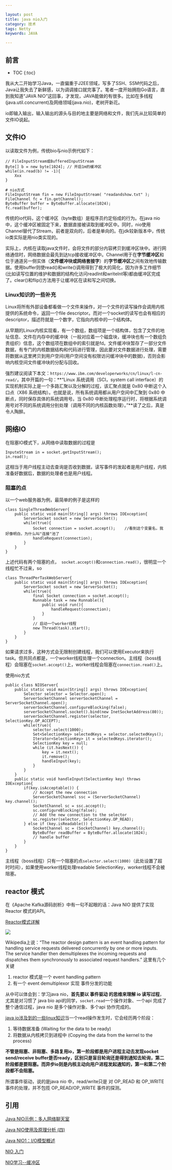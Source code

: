 ```yaml
---

layout: post
title: java nio入门
category: 技术
tags: Netty
keywords: JAVA

---
```


## 前言 ##

* TOC
{:toc}

我从大二开始学习Java，一直偏重于J2EE领域，写多了SSH、SSM代码之后，Java让我失去了新鲜感，以为调调接口就完事了。笔者一度开始拥抱Go语言，直到我知道“JAVA NIO”这回事，才发现，JAVA能做的有很多。比如在多线程(java.util.concurrent)及网络领域(java.nio)，老树开新花。

io即输入输出，输入输出的源头与目的地主要是网络和文件，我们先从比较简单的文件IO说起。

## 文件IO

以读取文件为例，传统bio与nio示例代如下：

    // FileInputStream或BufferedInputStream
    Byte[] b = new byte[1024]; // 开启1m的缓冲区
    while(in.read(b) != -1){
        Xxx
    }
    
    # nio方式
    FileInputStream fin = new FileInputStream( "readandshow.txt" );
	FileChannel fc = fin.getChannel();
    ByteBuffer buffer = ByteBuffer.allocate(1024);
    fc.read(buffer);
   

传统的io代码，这个缓冲区（byte数组）是程序员约定俗成的行为。在java nio中，这个缓冲区被固定下来，数据直接被读取到缓冲区中。同时，nio使用Channel替代了Stream，前者是双向的，后者是单向的。在jdk较新版本中，传统io类实际是用nio类实现的。

实际上，内核在读取java文件时，会将文件的部分内容拷贝到缓冲区块中。进行网络通信时，网络数据会最先到达tcp接收缓冲区中。Channel用于在**字节缓冲区**和位于通道另一侧实体（**文件缓冲块或网络套接字**）的**字节缓冲区**之间有效地传输数据。使用buffer则使read()和write()调用得到了极大的简化，因为许多工作细节(比如读写位置的维护和数据的结构化访问readInt和writeInt等)都由缓冲区完成了。clear()和flip()方法用于让缓冲区在读和写之间切换。

### Linux知识的一些补充

Linux将所有外部设备都看做一个文件来操作，对一个文件的读写操作会调用内核提供的系统命令，返回一个file descriptor。而对一个socket的读写也会有相应的descriptor，描述符就是一个数字，它指向内核中的一个结构体。

从早期的Linux内核实现看，有一个数组，数组项是一个结构体，包含了文件的地址信息、文件在内存中的缓冲块（一般对应着一个磁盘块，缓冲块也有一个数组负责组织）信息，这个数组项在数组中的索引就是fd。文件缓冲块暂存了一部分文件数据，有专门的内核数据结构和代码进行管理，因此要对文件数据进行处理，需要将数据从这里拷贝到用户空间(用户空间没有权限访问缓冲块中的数据)，否则会影响内核空间文件缓冲块的分配与回收。

强烈建议阅读下本文：`https://www.ibm.com/developerworks/cn/linux/l-cn-read/`，其中开篇的一句：**“Linux 系统调用（SCI，system call interface）的实现机制实际上是一个多路汇聚以及分解的过程，该汇聚点就是 0x80 中断这个入口点（X86 系统结构）。也就是说，所有系统调用都从用户空间中汇聚到 0x80 中断点，同时保存具体的系统调用号。当 0x80 中断处理程序运行时，将根据系统调用号对不同的系统调用分别处理（调用不同的内核函数处理）。”**读了之后，真是令人陶醉。

## 网络IO

在阻塞IO模式下，从网络中读取数据的过程是

	InputeStream in = socket.getInputStream();
    in.read();
    
这相当于用户线程主动去查询是否收到数据，读写事件的发起者是用户线程，内核准备好数据后，数据的处理者也是用户线程。

### 阻塞的点

以一个web服务器为例，最简单的例子是这样的

    class SingleThreadWebServer{
        public static void main(String[] args) throws IOException{
            ServerSocket socket = new ServerSocket();
            while(true){
                Socket connection = socket.accept();	//看到这个变量名，我好像明白，为什么叫"连接"池了
                handleRequest(connection);
            }
        }
    }
    
上述代码有两个阻塞的点，` socket.accept()`和`connection.read()`，很明显一个线程忙不过来，so

    class ThreadPerTaskWebServer{
        public static void main(String[] args) throws IOException{
            ServerSocket socket = new ServerSocket();
            while(true){
                final Socket connection = socket.accept();
                Runnable task = new Runnable(){
                	public void run(){
                    	handleRequest(connection);
                    }
                }
                // 启动一个worker线程
                new Thread(task).start();
            }
        }
    }

如果请求过多，这种方式会无限制创建线程，我们可以使用Executor来执行task。但共同点都是，一个worker线程处理一个connection。主线程（boss线程）会阻塞在`socket.accept()`上，worker线程会阻塞在`connection.read()`上。

使用nio方式

    public class NIOServer{
        public static void main(String[] args) throws IOException{
            Selector selector = Selector.open();
            ServerSocketChannel serverSocketChannel = ServerSocketChannel.open();
            serverSocketChannel.configureBlocking(false);
            serverSocketChannel.socket().bind(new InetSocketAddress(80));
            serverSocketChannel.register(selector, SelectionKey.OP_ACCEPT);
            while(true){
            	selector.select(1000);
				Set<SelectionKey> selectedKeys = selector.selectedKeys();
				Iterator<SelectionKey> it = selectedKeys.iterator();
            	SelectionKey key = null;
				while (it.hasNext()) {
                    key = it.next();
                    it.remove();
                    handleInput(key);
		 		}
            }
        }
        public static void handleInput(SelectionKey key) throws IOException{
        	if(key.isAcceptable()) {
                // Accept the new connection
                ServerSocketChannel ssc = (ServerSocketChannel) key.channel();
                SocketChannel sc = ssc.accept();
                sc.configureBlocking(false);
                // Add the new connection to the selector
                sc.register(selector, SelectionKey.OP_READ);
            } else if (key.isReadable()) {
                SocketChannel sc = (SocketChannel) key.channel();
				ByteBuffer readBuffer = ByteBuffer.allocate(1024);
                // handle buffer
            }
        }
    }

主线程（boss线程）只有一个阻塞的点`selector.select(1000)`（此处设置了超时时间），如果使用worker线程处理readable SelectionKey，worker线程不会被阻塞。

## reactor 模式

在《Apache Kafka源码剖析》中有一句不起眼的话：Java NIO 提供了实现Reactor 模式的API。

[Reactor模式详解](http://www.blogjava.net/DLevin/archive/2015/09/02/427045.html)

![](/public/upload/netty/reactor_simple.png)

Wikipedia上说：“The reactor design pattern is an event handling pattern for handling service requests delivered concurrently by one or more inputs. The service handler then demultiplexes the incoming requests and dispatches them synchronously to associated request handlers.” 这里有几个关键

1. reactor 模式是一个 event handling pattern
2. 有一个 event demultiplexor 实现 事件分发的功能

从中可以体会到：学习java nio，**首先要以 事件驱动 的思维来理解 io 读写过程**，尤其是对习惯了 java bio api的同学，`socket.read`一个操作对象、一个api 完成了整个通信过程，java nio 是多个操作对象、多个api 协作完成的。

[java io涉及到的一些linux知识](http://topsli.github.io/2017/04/16/linux_io.html)当一个read操作发生时，它会经历两个阶段：

1. 等待数据准备 (Waiting for the data to be ready)
2. 将数据从内核拷贝到进程中 (Copying the data from the kernel to the process)

**不管是阻塞、非阻塞、多路复用io，第一阶段都是用户进程主动去发现socket send/receive buffer是否ready，区别只是盲目轮询还是得到通知去轮询，第二阶段都是要阻塞。而异步io则是内核主动向用户进程发起通知的，第一和第二个阶段都不会阻塞。**

所谓事件驱动，说的是java nio 中，read/write只是 对 OP_READ 和 OP_WRITE 事件的处理，并不包揽 OP_READ/OP_WRITE 事件的探测。

## 引用

[Java NIO示例：多人网络聊天室][]

[Java NIO使用及原理分析 (四)][]

[Java NIO1：I/O模型概述](http://www.cnblogs.com/xrq730/p/5074199.html)

[NIO 入门](http://www.ibm.com/developerworks/cn/education/java/j-nio/)

[NIO学习--缓冲区](http://www.cnblogs.com/xiaoluo501395377/archive/2012/10/30/2747001.html)

[Java NIO示例：多人网络聊天室]: http://www.cnblogs.com/yanghuahui/p/3686054.html
[Java NIO使用及原理分析 (四)]: http://blog.csdn.net/wuxianglong/article/details/6612282